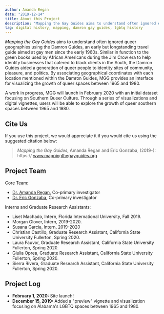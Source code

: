 ```yaml
---
author: Amanda Regan
date: "2019-12-14"
title: About this Project
description: "Mapping the Gay Guides aims to understand often ignored queer geographies using the Damron Guides, an early but longstanding travel guide aimed at gay men since the early 1960s."
tag: digital history, mapping, damron gay guides, lgbtq history
---
```

_Mapping the Gay Guides_ aims to understand often ignored queer geographies using the Damron Guides, an early but longstanding travel guide aimed at gay men since the early 1960s. Similar in function to the green books used by African Americans during the Jim Crow era to help identity businesses that catered to black clients in the South, the Damron Guides aided a generation of queer people to identity sites of community, pleasure, and politics. By associating geographical coordinates with each location mentioned within the Damron Guides, MGG provides an interface for visualizing the growth of queer spaces between 1965 and 1980.

A work in progress, MGG will launch in February 2020 with an initial dataset focusing on Southern Queer Culture. Through a series of visualizations and digital vignettes, users will be able to explore the growth of queer southern spaces between 1965 and 1980.

## Cite Us

If you use this project, we would appreciate it if you would cite us using the suggested citation below:

  > _Mapping the Gay Guides_, Amanda Regan and Eric Gonzaba, (2019-): https:// www.mappingthegayguides.org.

## Project Team
Core Team:
* [Dr. Amanda Regan](/regan), Co-primary investigator
* [Dr. Eric Gonzaba](/gonzaba), Co-primary investigator

Interns and Graduate Research Assistants:
* Liset Machado, Intern, Florida International University, Fall 2019.
* Morgan Glover, Intern, 2019-2020.
* Susana Garcia, Intern, 2019-2020
* Christian Castillo, Graduate Research Assistant, California State University Fullerton, Spring 2020.
* Laura Fauvor, Graduate Research Assistant, California State University Fullerton, Spring 2020.
* Giulia Oprea, Graduate Research Assistant, California State University Fullerton, Spring 2020.
* Sierra Rivera, Graduate Research Assistant, California State University Fullerton, Spring 2020.

## Project Log

* **February 1, 2020:** Site launch!
* **December 15, 2019:** Added a "preview" vignette and visualization focusing on Alabama's LGBTQ spaces between 1965 and 1980.
